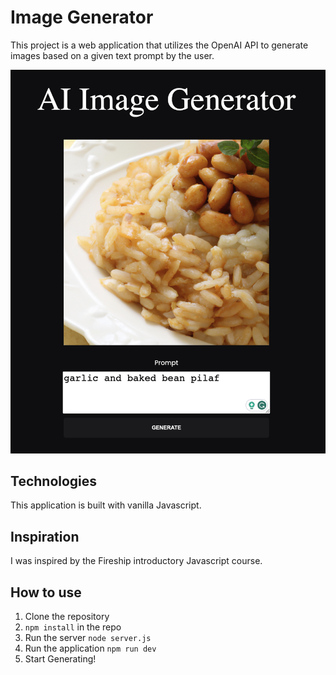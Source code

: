 
# Image Generator 

This project is a web application that utilizes the OpenAI API to generate images based on a given text prompt by the user.

![Image of Application](images/beans.png)

## Technologies

This application is built with vanilla Javascript.

## Inspiration

I was inspired by the Fireship introductory Javascript course.

## How to use 

1. Clone the repository
2. `npm install` in the repo
3. Run the server `node server.js`
4. Run the application `npm run dev`
5. Start Generating!

